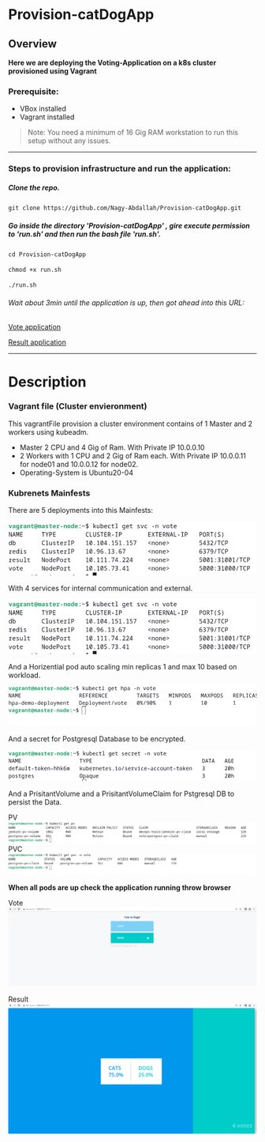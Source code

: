 # Provision-catDogApp

## Overview
**Here we are deploying the Voting-Application on a k8s cluster provisioned using Vagrant**


### Prerequisite:
- VBox installed 
- Vagrant installed

>   Note: You need a minimum of 16 Gig RAM workstation to run this setup without any issues. 
----------

### Steps to provision infrastructure and run the application:

##### Clone the repo.
`git clone https://github.com/Nagy-Abdallah/Provision-catDogApp.git`

##### Go inside the directory 'Provision-catDogApp' , gire execute permission to 'run.sh' and then run the bash file 'run.sh'.

`cd Provision-catDogApp`

`chmod +x run.sh`

`./run.sh`

###### Wait about 3min until the application is up, then got ahead into this URL:

[Vote application](http://10.0.0.11:31000) 

[Result application](http://10.0.0.11:31001) 

----------

# Description

### Vagrant file (Cluster envieronment)
This vagrantFile provision a cluster environment contains of 1 Master and 2 workers using kubeadm.
- Master 2 CPU and 4 Gig of Ram. With Private IP 10.0.0.10
- 2 Workers with  1 CPU and 2 Gig of Ram each. With Private IP 10.0.0.11 for node01 and 10.0.0.12 for node02.
- Operating-System is Ubuntu20-04
  
### Kubrenets Mainfests
There are 5 deployments into this Mainfests:

<img src="/Images/svc.png"  >



With 4 services for internal communication and external.

<img src="/Images/svc.png" >


And a Horizential pod auto scaling min replicas 1 and max 10 based on workload.

<img src="/Images/hpa.png" >

And a secret for Postgresql Database to be encrypted.

<img src="/Images/secret.png" >

And a PrisitantVolume and a PrisitantVolumeClaim for Pstgresql DB to persist the Data.

PV
<img src="/Images/pv.png" >
PVC
<img src="/Images/pvc.png" >


**When all pods are up check the application running throw browser**

Vote
<img src="/Images/vote.png" >

Result
<img src="/Images/result.png" >
